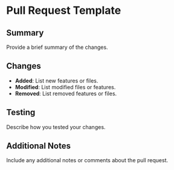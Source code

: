 # Pull Request Template

## Summary

Provide a brief summary of the changes.

## Changes

- **Added**: List new features or files.
- **Modified**: List modified files or features.
- **Removed**: List removed features or files.

## Testing

Describe how you tested your changes.

## Additional Notes

Include any additional notes or comments about the pull request.
